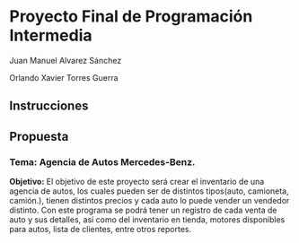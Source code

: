<h1>Proyecto Final de Programación Intermedia</h1>
<p>Juan Manuel Alvarez Sánchez</p>
<p>Orlando Xavier Torres Guerra </p>
<h2>Instrucciones</h2>

<h2>Propuesta</h2>
<h3>Tema: Agencia de Autos Mercedes-Benz.</h3>
<p><b>Objetivo:</b> El objetivo de este proyecto será crear el inventario de una agencia de autos, los cuales pueden ser de distintos tipos(auto, camioneta, camión.), tienen distintos precios y cada auto lo puede vender un vendedor distinto. Con este programa se podrá tener un registro de cada venta de auto y sus detalles, así como del inventario en tienda, motores disponibles para autos, lista de clientes, entre otros reportes.</p>
